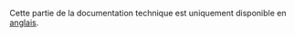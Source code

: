 Cette partie de la documentation technique est uniquement disponible en [anglais](/governance/core-entities/?lang=en).